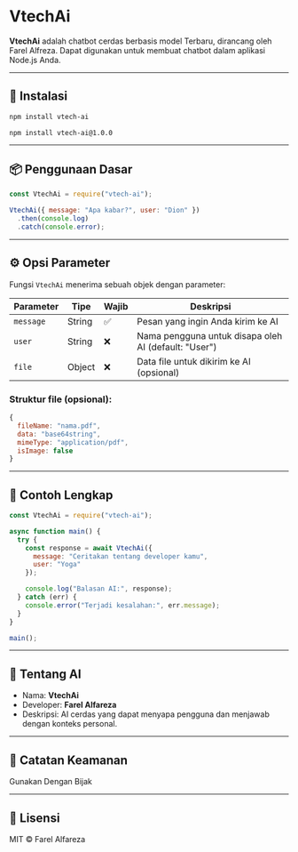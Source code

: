 # VtechAi

**VtechAi** adalah chatbot cerdas berbasis model Terbaru, dirancang oleh Farel Alfreza. Dapat digunakan untuk membuat chatbot dalam aplikasi Node.js Anda.

---

## 🚀 Instalasi

```bash
npm install vtech-ai
```

```
npm install vtech-ai@1.0.0
```

---

## 📦 Penggunaan Dasar

```js
const VtechAi = require("vtech-ai");

VtechAi({ message: "Apa kabar?", user: "Dion" })
  .then(console.log)
  .catch(console.error);
```

---

## ⚙️ Opsi Parameter

Fungsi `VtechAi` menerima sebuah objek dengan parameter:

| Parameter | Tipe   | Wajib | Deskripsi |
|-----------|--------|-------|-----------|
| `message` | String | ✅    | Pesan yang ingin Anda kirim ke AI |
| `user`    | String | ❌    | Nama pengguna untuk disapa oleh AI (default: "User") |
| `file`    | Object | ❌    | Data file untuk dikirim ke AI (opsional) |

### Struktur file (opsional):

```js
{
  fileName: "nama.pdf",
  data: "base64string",
  mimeType: "application/pdf",
  isImage: false
}
```

---

## 🔁 Contoh Lengkap

```js
const VtechAi = require("vtech-ai");

async function main() {
  try {
    const response = await VtechAi({
      message: "Ceritakan tentang developer kamu",
      user: "Yoga"
    });

    console.log("Balasan AI:", response);
  } catch (err) {
    console.error("Terjadi kesalahan:", err.message);
  }
}

main();
```

---

## 📜 Tentang AI

- Nama: **VtechAi**
- Developer: **Farel Alfareza**
- Deskripsi: AI cerdas yang dapat menyapa pengguna dan menjawab dengan konteks personal.

---

## 📌 Catatan Keamanan

Gunakan Dengan Bijak

---

## 📄 Lisensi

MIT © Farel Alfareza
